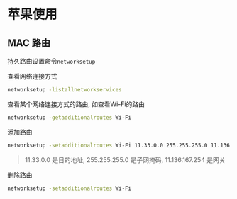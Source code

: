 # 苹果使用

## MAC 路由
持久路由设置命令`networksetup`

查看网络连接方式
```bash
networksetup -listallnetworkservices
```

查看某个网络连接方式的路由, 如查看Wi-Fi的路由

```bash
networksetup -getadditionalroutes Wi-Fi
```

添加路由

```bash
networksetup -setadditionalroutes Wi-Fi 11.33.0.0 255.255.255.0 11.136.167.254
```

> 11.33.0.0 是目的地址, 255.255.255.0 是子网掩码, 11.136.167.254 是网关

删除路由

```bash
networksetup -setadditionalroutes Wi-Fi
```